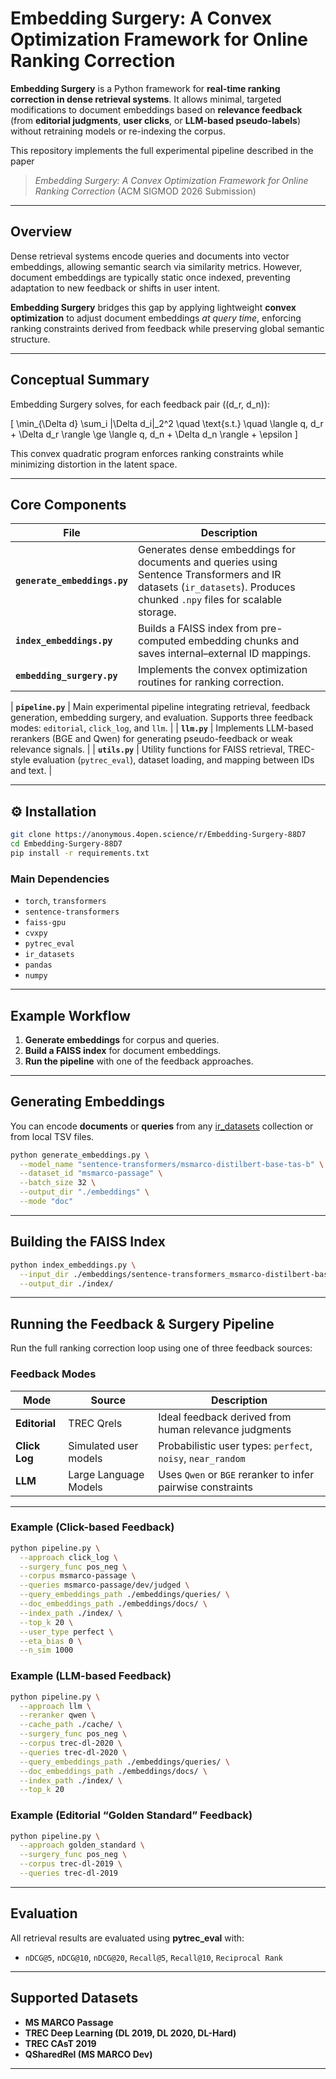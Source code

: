 # Embedding Surgery: A Convex Optimization Framework for Online Ranking Correction

**Embedding Surgery** is a Python framework for **real-time ranking correction in dense retrieval systems**.
It allows minimal, targeted modifications to document embeddings based on **relevance feedback** (from **editorial judgments**, **user clicks**, or **LLM-based pseudo-labels**) without retraining models or re-indexing the corpus.

This repository implements the full experimental pipeline described in the paper

> *Embedding Surgery: A Convex Optimization Framework for Online Ranking Correction*
> (ACM SIGMOD 2026 Submission)

---

## Overview

Dense retrieval systems encode queries and documents into vector embeddings, allowing semantic search via similarity metrics.
However, document embeddings are typically static once indexed, preventing adaptation to new feedback or shifts in user intent.

**Embedding Surgery** bridges this gap by applying lightweight **convex optimization** to adjust document embeddings *at query time*, enforcing ranking constraints derived from feedback while preserving global semantic structure.

---

## Conceptual Summary

Embedding Surgery solves, for each feedback pair ((d_r, d_n)):

[
\min_{\Delta d} \sum_i |\Delta d_i|_2^2
\quad \text{s.t.} \quad
\langle q, d_r + \Delta d_r \rangle \ge \langle q, d_n + \Delta d_n \rangle + \epsilon
]

This convex quadratic program enforces ranking constraints while minimizing distortion in the latent space.

---

## Core Components

| File                         | Description                                                                                                                                                                                                                                                                                   |
| ---------------------------- | --------------------------------------------------------------------------------------------------------------------------------------------------------------------------------------------------------------------------------------------------------------------------------------------- |
| **`generate_embeddings.py`** | Generates dense embeddings for documents and queries using Sentence Transformers and IR datasets (`ir_datasets`). Produces chunked `.npy` files for scalable storage.                                                                                                                         |
| **`index_embeddings.py`**    | Builds a FAISS index from pre-computed embedding chunks and saves internal–external ID mappings.                                                                                                                                                                                              |
| **`embedding_surgery.py`**   | Implements the convex optimization routines for ranking correction.

| **`pipeline.py`**            | Main experimental pipeline integrating retrieval, feedback generation, embedding surgery, and evaluation. Supports three feedback modes: `editorial`, `click_log`, and `llm`.                                                                                                                 |
| **`llm.py`**                 | Implements LLM-based rerankers (BGE and Qwen) for generating pseudo-feedback or weak relevance signals.                                                                                                                                                                                       |
| **`utils.py`**               | Utility functions for FAISS retrieval, TREC-style evaluation (`pytrec_eval`), dataset loading, and mapping between IDs and text.                                                                                                                                                              |

---

## ⚙️ Installation

```bash
git clone https://anonymous.4open.science/r/Embedding-Surgery-88D7
cd Embedding-Surgery-88D7
pip install -r requirements.txt
```

### Main Dependencies

* `torch`, `transformers`
* `sentence-transformers`
* `faiss-gpu`
* `cvxpy`
* `pytrec_eval`
* `ir_datasets`
* `pandas`
* `numpy`

---

## Example Workflow

1. **Generate embeddings** for corpus and queries.
2. **Build a FAISS index** for document embeddings.
3. **Run the pipeline** with one of the feedback approaches.

---

## Generating Embeddings

You can encode **documents** or **queries** from any [ir_datasets](https://ir-datasets.com/) collection or from local TSV files.

```bash
python generate_embeddings.py \
  --model_name "sentence-transformers/msmarco-distilbert-base-tas-b" \
  --dataset_id "msmarco-passage" \
  --batch_size 32 \
  --output_dir "./embeddings" \
  --mode "doc"
```

---

## Building the FAISS Index

```bash
python index_embeddings.py \
  --input_dir ./embeddings/sentence-transformers_msmarco-distilbert-base-tas-b/msmarco-passage \
  --output_dir ./index/
```

---

## Running the Feedback & Surgery Pipeline

Run the full ranking correction loop using one of three feedback sources:

### Feedback Modes

| Mode          | Source                | Description                                                 |
| ------------- | --------------------- | ----------------------------------------------------------- |
| **Editorial** | TREC Qrels            | Ideal feedback derived from human relevance judgments       |
| **Click Log** | Simulated user models | Probabilistic user types: `perfect`, `noisy`, `near_random` |
| **LLM**       | Large Language Models | Uses `Qwen` or `BGE` reranker to infer pairwise constraints |

---

### Example (Click-based Feedback)

```bash
python pipeline.py \
  --approach click_log \
  --surgery_func pos_neg \
  --corpus msmarco-passage \
  --queries msmarco-passage/dev/judged \
  --query_embeddings_path ./embeddings/queries/ \
  --doc_embeddings_path ./embeddings/docs/ \
  --index_path ./index/ \
  --top_k 20 \
  --user_type perfect \
  --eta_bias 0 \
  --n_sim 1000
```

### Example (LLM-based Feedback)

```bash
python pipeline.py \
  --approach llm \
  --reranker qwen \
  --cache_path ./cache/ \
  --surgery_func pos_neg \
  --corpus trec-dl-2020 \
  --queries trec-dl-2020 \
  --query_embeddings_path ./embeddings/queries/ \
  --doc_embeddings_path ./embeddings/docs/ \
  --index_path ./index/ \
  --top_k 20
```

### Example (Editorial “Golden Standard” Feedback)

```bash
python pipeline.py \
  --approach golden_standard \
  --surgery_func pos_neg \
  --corpus trec-dl-2019 \
  --queries trec-dl-2019
```

---

## Evaluation

All retrieval results are evaluated using **pytrec_eval** with:

* `nDCG@5`, `nDCG@10`, `nDCG@20`, `Recall@5`, `Recall@10`, `Reciprocal Rank`

---

## Supported Datasets

* **MS MARCO Passage**
* **TREC Deep Learning (DL 2019, DL 2020, DL-Hard)**
* **TREC CAsT 2019**
* **QSharedRel (MS MARCO Dev)**

---